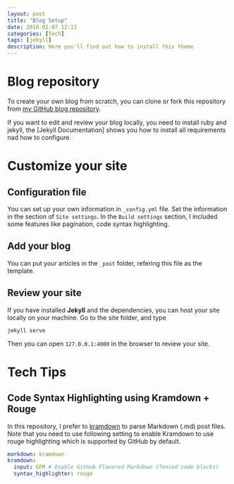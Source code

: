 ```yaml
---
layout: post
title: "Blog Setup"
date: 2016-02-07 12:13
categories: [Tech]
tags: [jekyll]
description: Here you'll find out how to install this theme
---
```


# Blog repository

To create your own blog from scratch, you can clone or fork this repository  from
[my GitHub blog repository](https://github.com/JianLu/jianlu.github.io).

If you want to edit and review your blog locally, you need to install ruby and jekyll,
the [Jekyll Documentation] shows you how to install all requirements nad how to configure.

# Customize your site

## Configuration file

You can set up your own information in `_config.yml` file. Set the information in the section of `Site settings`.
In the `Build settings` section, I included some features like pagination, code syntax highlighting.

## Add your blog
You can put your articles in the `_post` folder, refering this file as the template.

## Review your site
If you have installed **Jekyll** and the dependencies, you can host your site locally on your machine.
Go to the site folder, and type

~~~ shell
jekyll serve
~~~

Then you can open `127.0.0.1:4000` in the browser to review your site.

# Tech Tips

## Code Syntax Highlighting using Kramdown + Rouge

In this repository, I prefer to [kramdown](http://kramdown.gettalong.org/) to parse Markdown (.md) post files.
Note that you need to use following setting to enable Kramdown to use rouge highlighting which is supported by GitHub by default.

~~~ yaml
markdown: kramdown
kramdown:
  input: GFM # Enable GitHub Flavored Markdown (fenced code blocks)
  syntax_highlighter: rouge
~~~

